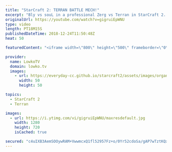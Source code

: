 ```yaml
---
title: "StarCraft 2: TERRAN BATTLE MECH!"
excerpt: "Bly vs souL in a professional Zerg vs Terran in StarCraft 2. Subscribe for more videos: http://lowko.tv/youtube More Battlecruiser games: https://youtu.be/l-bX-iu7AZ0  Battle Mech is a relatively new term in StarCraft 2. Ever since players have been playing Hellion Cyclone based compositions, it has"
originalUrl: https://youtube.com/watch?v=gigruiEpWNU
type: video
length: PT18M15S
publishedDateTime: 2018-12-24T11:50:48Z
heat: 50

featuredContent: "<iframe width=\"800\" height=\"500\" frameborder=\"0\" src=\"https://www.youtube.com/embed/gigruiEpWNU\" allow=\"accelerometer; autoplay; encrypted-media; gyroscope; picture-in-picture\" allowfullscreen></iframe>"

provider:
  name: LowkoTV
  domain: lowko.tv
  images:
    - url: https://everyday-cc.github.io/starcraft2/assets/images/organizations/lowko.tv-50x50.jpg
      width: 50
      height: 50

topics:
  - StarCraft 2
  - Terran

images:
  - url: https://i.ytimg.com/vi/gigruiEpWNU/maxresdefault.jpg
    width: 1280
    height: 720
    isCached: true

secured: "c4uIXB3AemSOOywRAM+VwwmcxQ1fl52957Fz+o/0Yr52cdoSa/gAP7wTztKQxyVkoeQYzDIBVBQ331/0kLLPrTMWHOqIRclTbKe0ng2UmnXusMn08zKh0L+Jf6vKCyNgvoF+IX1Tp6rG8jz5TNWHpPP9Mm/hyDbbW+7ZT2rN/vnXfSLvhlw/sqp4GTwzERV0JlArRk+So+v2pCybzjzJUEEKYrc2VTIhx7wv+dCyQeff1b/+o2mRRsfL4Fx5ytlcp5vb+TEY/WKIsfTrUTyFw+xPYrAV6E5JsecpMn3mhmD4n7ZWoymPtDatfufLqohQ/XAJVdjPL2xTesD+MUi618+Xhi51F+P9oJ0uFUdjcqNaHRo5nA2ZmAQub1QdCotvmfj5WwOOvGh7BfRtqHT9x+cbGg5Rhw7IkloKDUCA6EqezqYpEdt1GsQQqwNOMuKk;ptwAxMPxW9Ke0x+aNnERCA=="
---
```


